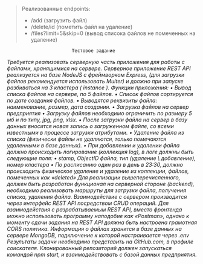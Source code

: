 >Реализованные endpoints:
>    - /add (загрузить файл)
>    - /delete/id (пометить файл на удаление)
>    - /files?limit=5&skip=0 (вывод списока файлов не помеченных на удаление)


                            Тестовое задание
                            
*Требуется реализовать серверную часть приложения для работы с файлами, хранящимися на сервере.
Серверное приложение REST API реализуется на базе NodeJS c фреймворком Express, (для загрузки файлов рекомендуется использовать Multer) и должно при запуске разбиваться на 3 кластера ( instance ).
Функции приложения:
    • Вывод списка файлов на сервере, по 5 файлов.
            ▪ Список файлов сортируется по дате создания файлов.
            ▪ Выводятся реквизиты файла: наименование, размер, дата создания.
    • Загрузка файлов на сервер предприятия
    • Загрузку файлов необходимо ограничить по размеру 5 мб и по типу, jpg, png, xlsx.
            ▪ После загрузки файла на сервер в базу данных вносится новая запись о загруженном файле, со всеми известными в процессе загрузки атрибутами.
    • Удаление файла из списка (физически файлы не удаляются, только помечаются удаленными в базе данных).
                • При добавлении и удалении файла должно происходить логирование (коллекция log), в логе должны быть следующие поля:
                • stamp, ObjectID файла, тип (удаление \ добавление), номер кластера
    • По расписанию один раз в день в 23:30, должно происходить физическое удаление и удаление из коллекции, файлов, помеченных как «deleted»
Для реализации вышеперечисленного, должен быть разработан функционал на серверной стороне (backend), необходимо реализовать маршруты для загрузки файла,  получения списка, удаления файла.
Взаимодействие с сервером производится через интерфейс REST API посредством CRUD операций. 
Для взаимодействия с разрабатываемым REST API, вместо фронтенда можно использовать программу наподобие как «Postman», однако к моменту сдачи задания на REST API должна быть настроена грамотная CORS политика.
Информация о файлах хранится в базе данных на сервере MongoDB, подключение к которой настраивается через .env
Результаты задачи необходимо представить на GitHub.com, в профиле соискателя. Клонированный репозиторий должен запускаться командой npm start, и взаимодействовать с базой данных предприятия.*
